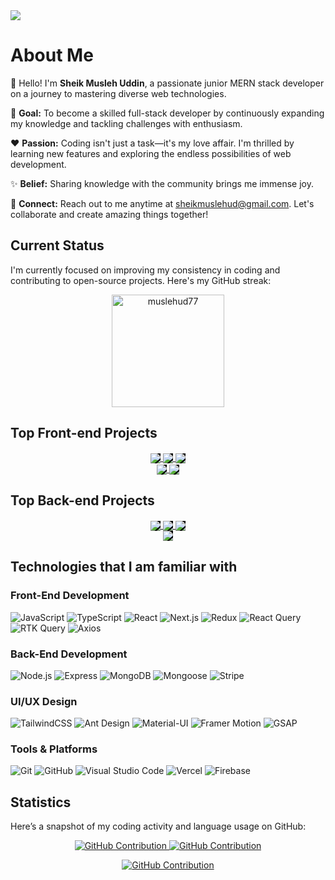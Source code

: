 <a target="_blank" href="https://www.linkedin.com/in/muslehud777/">
  <img src="https://github.com/Muslehud77/Muslehud77/blob/main/Assets/banner-muslehud77.gif?raw=true" height="auto" style="border-radius:1%">
</a>

# About Me

👋 Hello! I'm **Sheik Musleh Uddin**, a passionate junior MERN stack developer on a journey to mastering diverse web technologies.

🎯 **Goal:** To become a skilled full-stack developer by continuously expanding my knowledge and tackling challenges with enthusiasm.

❤️ **Passion:** Coding isn't just a task—it's my love affair. I'm thrilled by learning new features and exploring the endless possibilities of web development.

✨ **Belief:** Sharing knowledge with the community brings me immense joy.

💬 **Connect:** Reach out to me anytime at sheikmuslehud@gmail.com. Let's collaborate and create amazing things together!

## Current Status

I'm currently focused on improving my consistency in coding and contributing to open-source projects. Here's my GitHub streak:

<p align="center">
  <img align="center" height="180em" src="https://github-readme-streak-stats.herokuapp.com?user=muslehud77&theme=black-ice&hide_border=true&date_format=j%20M%5B%20Y%5D&card_width=1000&background=45%2C070076%2C000000" alt="muslehud77" />
</p>

## Top Front-end Projects

<div align="center">
  <a target="_blank" href="https://github.com/Muslehud77/AdventureAlly-client">
    <img align="center" style="background-color: black;" src="https://github-readme-stats.vercel.app/api/pin/?username=Muslehud77&repo=AdventureAlly-client&border_color=07006E&bg_color=0D1117&title_color=C9D1D9&text_color=8B949E&icon_color=fff" />
  </a>
 

  <a target="_blank" href="https://github.com/Muslehud77/Crystal-cup-cafe">
    <img align="center" style="background-color: black;" src="https://github-readme-stats.vercel.app/api/pin/?username=Muslehud77&repo=Crystal-cup-cafe&border_color=07006E&bg_color=0D1117&title_color=C9D1D9&text_color=8B949E&icon_color=fff" />
  </a>
  

  <a target="_blank" href="https://github.com/Muslehud77/Talent-Sphere">
    <img align="center" style="background-color: black;" src="https://github-readme-stats.vercel.app/api/pin/?username=Muslehud77&repo=Talent-Sphere&border_color=07006E&bg_color=0D1117&title_color=C9D1D9&text_color=8B949E&icon_color=fff" />
  </a>
  
</div>

<div align="center">
  <a target="_blank" href="https://github.com/Muslehud77/photoberry-story">
    <img align="center" style="background-color: black;" src="https://github-readme-stats.vercel.app/api/pin/?username=Muslehud77&repo=Photoberry-Story&border_color=07006E&bg_color=0D1117&title_color=C9D1D9&text_color=8B949E&icon_color=fff" />
  </a>
 

  <a target="_blank" href="https://github.com/Muslehud77/Device-Dynasty">
    <img align="center" style="background-color: black;" src="https://github-readme-stats.vercel.app/api/pin/?username=Muslehud77&repo=Device-dynasty&border_color=07006E&bg_color=0D1117&title_color=C9D1D9&text_color=8B949E&icon_color=fff" />
  </a>
 
</div>

## Top Back-end Projects

<div align="center">
  <a target="_blank" href="https://github.com/Muslehud77/AdventureAlly-Server">
    <img align="center" style="background-color: black;" src="https://github-readme-stats.vercel.app/api/pin/?username=Muslehud77&repo=AdventureAlly-Server&border_color=07006E&bg_color=0D1117&title_color=C9D1D9&text_color=8B949E&icon_color=fff" />
  </a>
  

  <a target="_blank" href="https://github.com/Muslehud77/SwiftRental-Server">
    <img align="center" style="background-color: black;" src="https://github-readme-stats.vercel.app/api/pin/?username=Muslehud77&repo=SwiftRental-Server&border_color=07006E&bg_color=0D1117&title_color=C9D1D9&text_color=8B949E&icon_color=fff" />
  </a>
 
  <a target="_blank" href="https://github.com/Muslehud77/FlightBooking-Server">
    <img align="center" style="background-color: black;" src="https://github-readme-stats.vercel.app/api/pin/?username=Muslehud77&repo=FlightBooking-Server&border_color=07006E&bg_color=0D1117&title_color=C9D1D9&text_color=8B949E&icon_color=fff" />
  </a>
 
</div>

<div align="center">
  <a target="_blank" href="https://github.com/Muslehud77/Talent-Sphere-server-">
    <img align="center" style="background-color: black;" src="https://github-readme-stats.vercel.app/api/pin/?username=Muslehud77&repo=Talent-Sphere-server-&border_color=07006E&bg_color=0D1117&title_color=C9D1D9&text_color=8B949E&icon_color=fff" />
  </a>
 
</div>

## Technologies that I am familiar with

### Front-End Development
![JavaScript](https://img.shields.io/badge/JavaScript-F0DB4F?style=for-the-badge&labelColor=black&logo=javascript&logoColor=F0DB4F)
![TypeScript](https://img.shields.io/badge/TypeScript-white?style=for-the-badge&labelColor=black&logo=typescript&logoColor=blue)
![React](https://img.shields.io/badge/React-61DBFB?style=for-the-badge&labelColor=black&logo=react&logoColor=61DBFB)
![Next.js](https://img.shields.io/badge/Next.js-000000?style=for-the-badge&logo=nextdotjs&logoColor=white)
![Redux](https://img.shields.io/badge/Redux-764ABC?style=for-the-badge&logo=redux&logoColor=white)
![React Query](https://img.shields.io/badge/React%20Query-FF4154?style=for-the-badge&labelColor=black&logo=react-query&logoColor=white)
![RTK Query](https://img.shields.io/badge/RTK%20Query-764ABC?style=for-the-badge&labelColor=black&logo=redux&logoColor=white)
![Axios](https://img.shields.io/badge/Axios-5A29E4?style=for-the-badge&labelColor=black&logo=axios&logoColor=white)

### Back-End Development
![Node.js](https://img.shields.io/badge/Node.js-3C873A?style=for-the-badge&labelColor=black&logo=node.js&logoColor=3C873A)
![Express](https://img.shields.io/badge/Express.js-000000?style=for-the-badge&labelColor=black&logo=express&logoColor=white)
![MongoDB](https://img.shields.io/badge/MongoDB-4DB33D?style=for-the-badge&labelColor=black&logo=mongodb&logoColor=4DB33D)
![Mongoose](https://img.shields.io/badge/Mongoose-880000?style=for-the-badge&labelColor=black&logo=mongoose&logoColor=white)
![Stripe](https://img.shields.io/badge/Stripe-008CDD?style=for-the-badge&labelColor=black&logo=stripe&logoColor=white)

### UI/UX Design
![TailwindCSS](https://img.shields.io/badge/TailwindCSS-38B2AC?style=for-the-badge&labelColor=black&logo=tailwind-css&logoColor=38B2AC)
![Ant Design](https://img.shields.io/badge/Ant%20Design-0170FE?style=for-the-badge&labelColor=black&logo=ant-design&logoColor=white)
![Material-UI](https://img.shields.io/badge/Material--UI-0081CB?style=for-the-badge&labelColor=black&logo=material-ui&logoColor=white)
![Framer Motion](https://img.shields.io/badge/Framer%20Motion-0055FF?style=for-the-badge&labelColor=black&logo=framer&logoColor=white)
![GSAP](https://img.shields.io/badge/GSAP-88CE02?style=for-the-badge&labelColor=black&logo=greensock&logoColor=white)

### Tools & Platforms
![Git](https://img.shields.io/badge/Git-F05032?style=for-the-badge&labelColor=black&logo=git&logoColor=F05032)
![GitHub](https://img.shields.io/badge/GitHub-181717?style=for-the-badge&labelColor=black&logo=github&logoColor=white)
![Visual Studio Code](https://img.shields.io/badge/Visual%20Studio%20Code-0078D4?style=for-the-badge&labelColor=black&logo=visual-studio-code&logoColor=0078D4)
![Vercel](https://img.shields.io/badge/Vercel-000000?style=for-the-badge&labelColor=black&logo=vercel&logoColor=white)
![Firebase](https://img.shields.io/badge/Firebase-FFCA28?style=for-the-badge&labelColor=black&logo=firebase&logoColor=FFCA28)


## Statistics

Here’s a snapshot of my coding activity and language usage on GitHub:

<p align="center">
  <a href="https://github.com/Muslehud77">
    <img src="https://github-profile-summary-cards.vercel.app/api/cards/repos-per-language?username=Muslehud77&theme=dark" alt="GitHub Contribution"/>
  </a>
  <a href="https://github.com/Muslehud77">
    <img src="https://github-profile-summary-cards.vercel.app/api/cards/stats?username=Muslehud77&theme=dark" alt="GitHub Contribution"/>
  </a>
</p>
<p align="center">
  <a href="https://github.com/Muslehud77">
    <img src="https://github-profile-summary-cards.vercel.app/api/cards/profile-details?username=Muslehud77&theme=dark" alt="GitHub Contribution"/>
  </a>
</p>